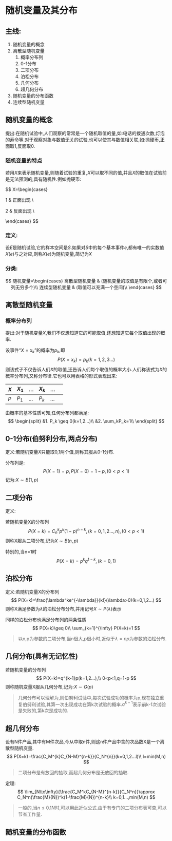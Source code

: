 # 随机变量及其分布

## 主线:

1. 随机变量的概念
2. 离散型随机变量
   1. 概率分布列
   2. 0-1分布
   3. 二项分布
   4. 泊松分布
   5. 几何分布
   6. 超几何分布
3. 随机变量的分布函数
4. 连续型随机变量

## 随机变量的概念

提出:在随机试验中,人们观察的常常是一个随机取值的量,如:电话的拨通次数,灯泡的寿命等.对于观察对象与数值无关的试验,也可以使其与数值相关联,如:抛硬币,正面取1,反面取0.

### 随机变量的特点

若用$X$来表示随机变量,则随着试验的重复,$X$可以取不同的值,并且$X$的取值在试验前是无法预测的,具有随机性.例如抛硬币:

$$
X=\begin{cases}

1 & 正面出现 \\

2 & 反面出现 \\


\end{cases}
$$

### 定义:

设$E$是随机试验,它的样本空间是$S$.如果对$S$中的每个基本事件$e$,都有唯一的实数值$X(e)$与之对应,则称$X(e)$为随机变量,简记为$X$

### 分类:

$$
随机变量=\begin{cases}
离散型随机变量 & (随机变量的取值是有限个,或者可列无穷多个)\\ 
连续型随机变量 & (取值可以充满一个空间)\\
\end{cases}
$$

## 离散型随机变量

### 概率分布列

提出:对于随机变量$X$,我们不仅想知道它的可能取值,还想知道它每个取值出现的概率.

设事件“$X=x_k$”的概率为$p_k$,即
$$
P(X=x_k)=p_k(k=1,2,3...)
$$
则该式子不仅告诉人们$X$的取值,还告诉人们每个取值的概率大小.人们称该式为$X$的概率分布列,又称分布律.它也可以用表格的形式表现出来:



| $X$  | $X_1$ | …    | $X_k$ | …    |      |
| ---- | ----- | ---- | ----- | ---- | ---- |
| $P$  | $P_1$ | …    | $P_k$ | …    |      |



由概率的基本性质可知,任何分布列都满足:
$$
\begin{split}
&1. P_k \geq 0(k=1,2...)\\
&2. \sum_kP_k=1\\
\end{split}
$$

## 0-1分布(伯努利分布,两点分布)

定义:若随机变量$X$只能取0,1两个值,则称其服从0-1分布.

分布列是:
$$
P(X=1)=p,P(X=0)=1-p , (0<p<1)
$$
记为:$X\sim B(1,p)$

## 二项分布

定义:

若随机变量X的分布列
$$
P(X=k)=C_n^{k}p^k(1-p)^{n-k},(k=0,1,2...,n),(0<p<1)
$$
则称X服从二项分布,记为$X \sim B(n,p)$

特别的,当n=1时
$$
P(X=k)=p^kq^{1-k},(k=0,1)
$$

##  泊松分布

定义:若随机变量X的分布列
$$
P(X=k)=\frac{\lambda^ke^{-\lambda}}{k!}(\lambda>0)(k=0,1,2...)
$$
则称X满足参数为$\lambda$的泊松分布分布,并用记号$X \sim P(\lambda)$表示

同样的泊松分布也满足分布列的两条性质
$$
P(X=k)\geq 0\\
\sum_{k=1}^{\infty} P(X=k)=1
$$

> 以n,p为参数的二项分布,当n很大,p很小时,近似于$\lambda=np$为参数的泊松分布.

## 几何分布(具有无记忆性)

若随机变量的分布列
$$
P(X=k)=q^{k-1}p(k=1,2...),\\
0<p<1,q=1-p
$$
则称随机变量X服从几何分布,记为:$X\sim G(p)$

> 几何分布可以理解为,则伯努利试验中,每次试验成功的概率为p,现在独立重复伯努利试验,其第一次出现成功在第k次试验的概率.$q^{k-1}$表示前k-1次试验是失败的,第k次是成功的.

## 超几何分布

设有N件产品,其中有M件次品,今从中取n件,则这n件产品中含的次品数X是一个离散型随机变量.
$$
P(X=k)=\frac{C_M^{k}C_{N-M}^{n-k}}{C_N^{n}}(k=0,1,2...l)\\
l=min(M,n)
$$

> 二项分布是有放回的抽取,而超几何分布是无放回的抽取.

定理:
$$
\lim_{N\to\infty}{\frac{C_M^kC_{N-M}^{n-k}}{C_N^n}}\approx C_N^n(\frac{M}{N})^k(1-\frac{M}{N})^{n-k}\\
k=0,1...,min(M,n)
$$

> 一般的,当$n\leq 0.1N$时,可以用此近似公式.由于有专门的二项分布表可查,可以节省工作量.

## 随机变量的分布函数


